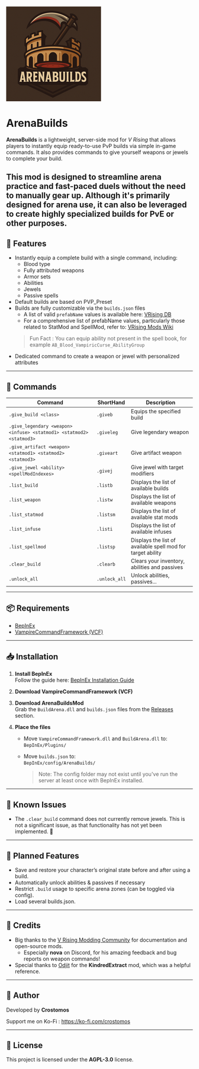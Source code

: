 ![](logo.png)

# ArenaBuilds

**ArenaBuilds** is a lightweight, server-side mod for *V Rising* that allows players to instantly equip ready-to-use PvP builds via simple in-game commands.
It also provides commands to give yourself weapons or jewels to complete your build.

This mod is designed to streamline arena practice and fast-paced duels without the need to manually gear up.
Although it's primarily designed for arena use, it can also be leveraged to create highly specialized builds for PvE or other purposes.
---

## 🔧 Features

- Instantly equip a complete build with a single command, including:
  - Blood type
  - Fully attributed weapons
  - Armor sets
  - Abilities
  - Jewels
  - Passive spells
- Default builds are based on PVP_Preset
- Builds are fully customizable via the `builds.json` files
  - A list of valid `prefabName` values is available here: [VRising DB](https://vrising.gaming.tools)
  - For a comprehensive list of prefabName values, particularly those related to StatMod and SpellMod, refer to: [VRising Mods Wiki](https://wiki.vrisingmods.com/prefabs/Spell)
  > Fun Fact : You can equip ability not present in the spell book, for example `AB_Blood_VampiricCurse_AbilityGroup`
- Dedicated command to create a weapon or jewel with personalized attributes

---

## 💬 Commands

| Command                                                              | ShortHand     | Description                                                 |
| -------------------------------------------------------------------- | ------------- | ----------------------------------------------------------- |
| `.give_build <class>`                                                | `.giveb`      | Equips the specified build                                  |
| `.give_legendary <weapon> <infuse> <statmod1> <statmod2> <statmod3>` | `.giveleg`    | Give legendary weapon                                       |
| `.give_artifact <weapon> <statmod1> <statmod2> <statmod3>`           | `.giveart`    | Give artifact weapon                                        |
| `.give_jewel <ability> <spellModIndexes>`                            | `.givej`      | Give jewel with target modifiers                            |
| `.list_build`                                                        | `.listb`      | Displays the list of available builds                       |
| `.list_weapon`                                                       | `.listw`      | Displays the list of available weapons                      |
| `.list_statmod`                                                      | `.listsm`     | Displays the list of available stat mods                    |
| `.list_infuse`                                                       | `.listi`      | Displays the list of available infuses                      |
| `.list_spellmod` <ability>                                           | `.listsp`     | Displays the list of available spell mod for target ability |
| `.clear_build`                                                       | `.clearb`     | Clears your inventory, abilities and passives               |
| `.unlock_all`                                                        | `.unlock_all` | Unlock abilities, passives...                               |

---

## 📦 Requirements

- [BepInEx](https://github.com/BepInEx/BepInEx)
- [VampireCommandFramework (VCF)](https://github.com/decaprime/VampireCommandFramework)

---

## 📥 Installation

1. **Install BepInEx**  
   Follow the guide here: [BepInEx Installation Guide](https://wiki.vrisingmods.com/user/bepinex_install.html)  

2. **Download VampireCommandFramework (VCF)**  

3. **Download ArenaBuildsMod**  
   Grab the `BuildArena.dll` and `builds.json` files from the [Releases](#) section.

4. **Place the files**  
   
   - Move `VampireCommandFramework.dll` and `BuildArena.dll` to:  
     `BepInEx/Plugins/`
   
   - Move `builds.json` to:  
     `BepInEx/config/ArenaBuilds/`
     
     > Note: The config folder may not exist until you've run the server at least once with BepInEx installed.

---

## 🐞 Known Issues

- The `.clear_build` command does not currently remove jewels. This is not a significant issue, as that functionality has not yet been implemented. 👀

---

## 🚧 Planned Features

- Save and restore your character’s original state before and after using a build.
- Automatically unlock abilities & passives if necessary
- Restrict `.build` usage to specific arena zones (can be toggled via config).
- Load several builds.json.

---

## 🙌 Credits

- Big thanks to the [V Rising Modding Community](https://vrisingmods.com/) for documentation and open-source mods.
    - Especially **nova** on Discord, for his amazing feedback and bug reports on weapon commands!
- Special thanks to [Odjit](https://github.com/Odjit) for the **KindredExtract** mod, which was a helpful reference.

---

## 👤 Author

Developed by **Crostomos**

Support me on Ko-Fi : https://ko-fi.com/crostomos

---

## 📄 License

This project is licensed under the **AGPL-3.0** license.
